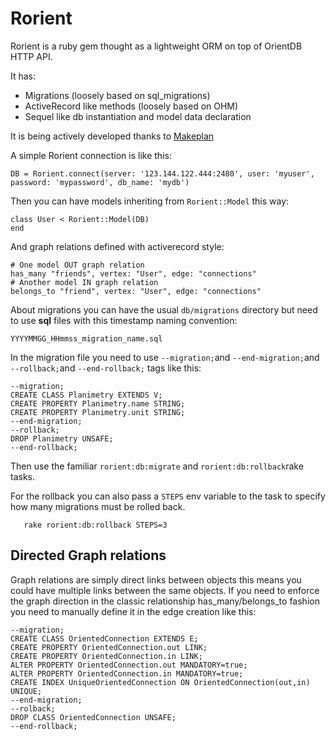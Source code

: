 # Rorient

Rorient is a ruby gem thought as a lightweight ORM on top of OrientDB HTTP API.

It has:

- Migrations (loosely based on sql_migrations)
- ActiveRecord like methods (loosely based on OHM)
- Sequel like db instantiation and model data declaration

It is being actively developed thanks to [Makeplan](http://www.makeplan.it) 

A simple Rorient connection is like this:

```
DB = Rorient.connect(server: '123.144.122.444:2480', user: 'myuser', password: 'mypassword', db_name: 'mydb')
```

Then you can have models inheriting from `Rorient::Model` this way:

```
class User < Rorient::Model(DB)
end
```

And graph relations defined with activerecord style:

```
# One model OUT graph relation
has_many "friends", vertex: "User", edge: "connections"
# Another model IN graph relation
belongs_to "friend", vertex: "User", edge: "connections"
```

About migrations you can have the usual `db/migrations` directory but need
to use **sql** files with this timestamp naming convention:

`YYYYMMGG_HHmmss_migration_name.sql`

In the migration file you need to use `--migration;`and `--end-migration;`and `--rollback;`and `--end-rollback;`
tags like this:

```
--migration;
CREATE CLASS Planimetry EXTENDS V;
CREATE PROPERTY Planimetry.name STRING;
CREATE PROPERTY Planimetry.unit STRING;
--end-migration;
--rollback;
DROP Planimetry UNSAFE;
--end-rollback;
```

Then use the familiar `rorient:db:migrate` and `rorient:db:rollback`rake tasks.

For the rollback you can also pass a `STEPS` env variable to the task to specify
how many migrations must be rolled back.

```
   rake rorient:db:rollback STEPS=3
```

## Directed Graph relations

Graph relations are simply direct links between objects this means you could have multiple
links between the same objects.
If you need to enforce the graph direction in the classic relationship has_many/belongs_to
fashion you need to manually define it in the edge creation like this:

```
--migration;
CREATE CLASS OrientedConnection EXTENDS E;
CREATE PROPERTY OrientedConnection.out LINK;
CREATE PROPERTY OrientedConnection.in LINK;
ALTER PROPERTY OrientedConnection.out MANDATORY=true;
ALTER PROPERTY OrientedConnection.in MANDATORY=true;
CREATE INDEX UniqueOrientedConnection ON OrientedConnection(out,in) UNIQUE;
--end-migration;
--rolback;
DROP CLASS OrientedConnection UNSAFE;
--end-rollback;
```

